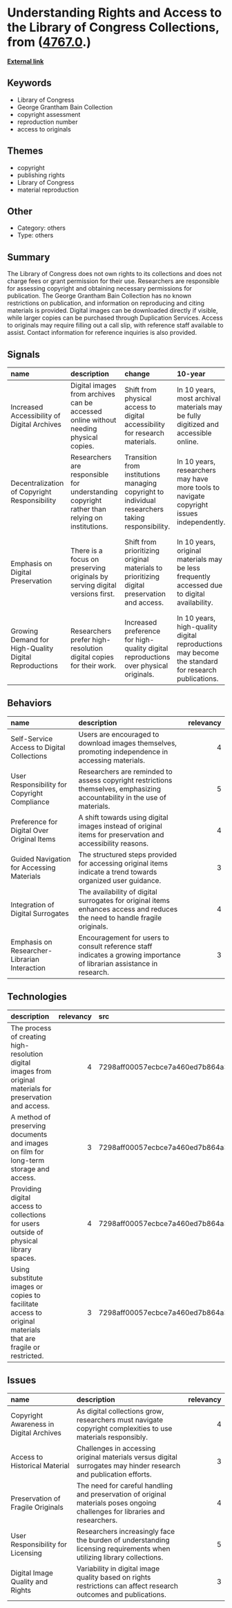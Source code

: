 # __Understanding Rights and Access to the Library of Congress Collections__, from ([4767.0](https://kghosh.substack.com/p/4767.0).)

__[External link](https://www.loc.gov/item/2014684043/)__



## Keywords

* Library of Congress
* George Grantham Bain Collection
* copyright assessment
* reproduction number
* access to originals

## Themes

* copyright
* publishing rights
* Library of Congress
* material reproduction

## Other

* Category: others
* Type: others

## Summary

The Library of Congress does not own rights to its collections and does not charge fees or grant permission for their use. Researchers are responsible for assessing copyright and obtaining necessary permissions for publication. The George Grantham Bain Collection has no known restrictions on publication, and information on reproducing and citing materials is provided. Digital images can be downloaded directly if visible, while larger copies can be purchased through Duplication Services. Access to originals may require filling out a call slip, with reference staff available to assist. Contact information for reference inquiries is also provided.

## Signals

| name                                                  | description                                                                                  | change                                                                                           | 10-year                                                                                            | driving-force                                                                                    |   relevancy |
|:------------------------------------------------------|:---------------------------------------------------------------------------------------------|:-------------------------------------------------------------------------------------------------|:---------------------------------------------------------------------------------------------------|:-------------------------------------------------------------------------------------------------|------------:|
| Increased Accessibility of Digital Archives           | Digital images from archives can be accessed online without needing physical copies.         | Shift from physical access to digital accessibility for research materials.                      | In 10 years, most archival materials may be fully digitized and accessible online.                 | The digitization of collections aims to enhance public access and preserve fragile items.        |           4 |
| Decentralization of Copyright Responsibility          | Researchers are responsible for understanding copyright rather than relying on institutions. | Transition from institutions managing copyright to individual researchers taking responsibility. | In 10 years, researchers may have more tools to navigate copyright issues independently.           | The need for greater transparency and autonomy in research practices drives this change.         |           3 |
| Emphasis on Digital Preservation                      | There is a focus on preserving originals by serving digital versions first.                  | Shift from prioritizing original materials to prioritizing digital preservation and access.      | In 10 years, original materials may be less frequently accessed due to digital availability.       | Advancements in digital technology promote the preservation and accessibility of original works. |           4 |
| Growing Demand for High-Quality Digital Reproductions | Researchers prefer high-resolution digital copies for their work.                            | Increased preference for high-quality digital reproductions over physical originals.             | In 10 years, high-quality digital reproductions may become the standard for research publications. | The ongoing technological improvements in digital imaging and reproduction drive this change.    |           4 |

## Behaviors

| name                                         | description                                                                                                                 |   relevancy |
|:---------------------------------------------|:----------------------------------------------------------------------------------------------------------------------------|------------:|
| Self-Service Access to Digital Collections   | Users are encouraged to download images themselves, promoting independence in accessing materials.                          |           4 |
| User Responsibility for Copyright Compliance | Researchers are reminded to assess copyright restrictions themselves, emphasizing accountability in the use of materials.   |           5 |
| Preference for Digital Over Original Items   | A shift towards using digital images instead of original items for preservation and accessibility reasons.                  |           4 |
| Guided Navigation for Accessing Materials    | The structured steps provided for accessing original items indicate a trend towards organized user guidance.                |           3 |
| Integration of Digital Surrogates            | The availability of digital surrogates for original items enhances access and reduces the need to handle fragile originals. |           4 |
| Emphasis on Researcher-Librarian Interaction | Encouragement for users to consult reference staff indicates a growing importance of librarian assistance in research.      |           3 |

## Technologies

| description                                                                                                  |   relevancy | src                              |
|:-------------------------------------------------------------------------------------------------------------|------------:|:---------------------------------|
| The process of creating high-resolution digital images from original materials for preservation and access.  |           4 | 7298aff00057ecbce7a460ed7b864a39 |
| A method of preserving documents and images on film for long-term storage and access.                        |           3 | 7298aff00057ecbce7a460ed7b864a39 |
| Providing digital access to collections for users outside of physical library spaces.                        |           4 | 7298aff00057ecbce7a460ed7b864a39 |
| Using substitute images or copies to facilitate access to original materials that are fragile or restricted. |           3 | 7298aff00057ecbce7a460ed7b864a39 |

## Issues

| name                                    | description                                                                                                                  |   relevancy |
|:----------------------------------------|:-----------------------------------------------------------------------------------------------------------------------------|------------:|
| Copyright Awareness in Digital Archives | As digital collections grow, researchers must navigate copyright complexities to use materials responsibly.                  |           4 |
| Access to Historical Material           | Challenges in accessing original materials versus digital surrogates may hinder research and publication efforts.            |           3 |
| Preservation of Fragile Originals       | The need for careful handling and preservation of original materials poses ongoing challenges for libraries and researchers. |           4 |
| User Responsibility for Licensing       | Researchers increasingly face the burden of understanding licensing requirements when utilizing library collections.         |           5 |
| Digital Image Quality and Rights        | Variability in digital image quality based on rights restrictions can affect research outcomes and publications.             |           3 |
